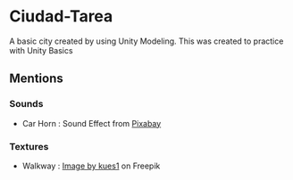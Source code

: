 # Ciudad-Tarea
 A basic city created by using Unity Modeling. This was created to practice with Unity Basics

## Mentions
### Sounds
* Car Horn : Sound Effect from <a href="https://pixabay.com/sound-effects/?utm_source=link-attribution&utm_medium=referral&utm_campaign=music&utm_content=6408">Pixabay</a>

### Textures
* Walkway : <a href="https://www.freepik.com/free-photo/cobblestone-walkway-texture_1037498.htm#query=sidewalk%20texture&position=2&from_view=keyword&track=ais_hybrid&uuid=70260dfc-229b-47b1-88c0-621d32a3439a">Image by kues1</a> on Freepik
